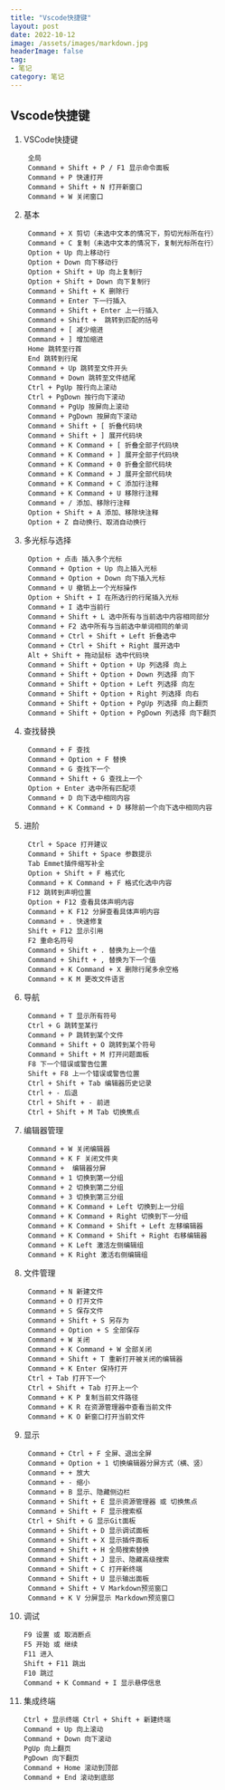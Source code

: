 ```yaml
---
title: "Vscode快捷键"
layout: post
date: 2022-10-12
image: /assets/images/markdown.jpg
headerImage: false
tag:
- 笔记
category: 笔记
---
```


##	Vscode快捷键 

1. VSCode快捷键 

		全局
		Command + Shift + P / F1 显示命令面板
		Command + P 快速打开
		Command + Shift + N 打开新窗口
		Command + W 关闭窗口

2. 基本

		Command + X 剪切（未选中文本的情况下，剪切光标所在行）
		Command + C 复制（未选中文本的情况下，复制光标所在行）
		Option + Up 向上移动行
		Option + Down 向下移动行
		Option + Shift + Up 向上复制行
		Option + Shift + Down 向下复制行
		Command + Shift + K 删除行
		Command + Enter 下一行插入
		Command + Shift + Enter 上一行插入
		Command + Shift +  跳转到匹配的括号
		Command + [ 减少缩进
		Command + ] 增加缩进
		Home 跳转至行首
		End 跳转到行尾
		Command + Up 跳转至文件开头
		Command + Down 跳转至文件结尾
		Ctrl + PgUp 按行向上滚动
		Ctrl + PgDown 按行向下滚动
		Command + PgUp 按屏向上滚动
		Command + PgDown 按屏向下滚动
		Command + Shift + [ 折叠代码块
		Command + Shift + ] 展开代码块
		Command + K Command + [ 折叠全部子代码块
		Command + K Command + ] 展开全部子代码块
		Command + K Command + 0 折叠全部代码块
		Command + K Command + J 展开全部代码块
		Command + K Command + C 添加行注释
		Command + K Command + U 移除行注释
		Command + / 添加、移除行注释
		Option + Shift + A 添加、移除块注释
		Option + Z 自动换行、取消自动换行


3. 多光标与选择

		Option + 点击 插入多个光标
		Command + Option + Up 向上插入光标
		Command + Option + Down 向下插入光标
		Command + U 撤销上一个光标操作
		Option + Shift + I 在所选行的行尾插入光标
		Command + I 选中当前行
		Command + Shift + L 选中所有与当前选中内容相同部分
		Command + F2 选中所有与当前选中单词相同的单词
		Command + Ctrl + Shift + Left 折叠选中
		Command + Ctrl + Shift + Right 展开选中
		Alt + Shift + 拖动鼠标 选中代码块
		Command + Shift + Option + Up 列选择 向上
		Command + Shift + Option + Down 列选择 向下
		Command + Shift + Option + Left 列选择 向左
		Command + Shift + Option + Right 列选择 向右
		Command + Shift + Option + PgUp 列选择 向上翻页
		Command + Shift + Option + PgDown 列选择 向下翻页

4. 查找替换

		Command + F 查找
		Command + Option + F 替换
		Command + G 查找下一个
		Command + Shift + G 查找上一个
		Option + Enter 选中所有匹配项
		Command + D 向下选中相同内容
		Command + K Command + D 移除前一个向下选中相同内容


5. 进阶

		Ctrl + Space 打开建议
		Command + Shift + Space 参数提示
		Tab Emmet插件缩写补全
		Option + Shift + F 格式化
		Command + K Command + F 格式化选中内容
		F12 跳转到声明位置
		Option + F12 查看具体声明内容
		Command + K F12 分屏查看具体声明内容
		Command + . 快速修复
		Shift + F12 显示引用
		F2 重命名符号
		Command + Shift + . 替换为上一个值
		Command + Shift + , 替换为下一个值
		Command + K Command + X 删除行尾多余空格
		Command + K M 更改文件语言

6. 导航

		Command + T 显示所有符号
		Ctrl + G 跳转至某行
		Command + P 跳转到某个文件
		Command + Shift + O 跳转到某个符号
		Command + Shift + M 打开问题面板
		F8 下一个错误或警告位置
		Shift + F8 上一个错误或警告位置
		Ctrl + Shift + Tab 编辑器历史记录
		Ctrl + - 后退
		Ctrl + Shift + - 前进
		Ctrl + Shift + M Tab 切换焦点

7. 编辑器管理

		Command + W 关闭编辑器
		Command + K F 关闭文件夹
		Command +  编辑器分屏
		Command + 1 切换到第一分组
		Command + 2 切换到第二分组
		Command + 3 切换到第三分组
		Command + K Command + Left 切换到上一分组
		Command + K Command + Right 切换到下一分组
		Command + K Command + Shift + Left 左移编辑器
		Command + K Command + Shift + Right 右移编辑器
		Command + K Left 激活左侧编辑组
		Command + K Right 激活右侧编辑组

8. 文件管理

		Command + N 新建文件
		Command + O 打开文件
		Command + S 保存文件
		Command + Shift + S 另存为
		Command + Option + S 全部保存
		Command + W 关闭
		Command + K Command + W 全部关闭
		Command + Shift + T 重新打开被关闭的编辑器
		Command + K Enter 保持打开
		Ctrl + Tab 打开下一个
		Ctrl + Shift + Tab 打开上一个
		Command + K P 复制当前文件路径
		Command + K R 在资源管理器中查看当前文件
		Command + K O 新窗口打开当前文件

9. 显示

		Command + Ctrl + F 全屏、退出全屏
		Command + Option + 1 切换编辑器分屏方式（横、竖）
		Command + + 放大
		Command + - 缩小
		Command + B 显示、隐藏侧边栏
		Command + Shift + E 显示资源管理器 或 切换焦点
		Command + Shift + F 显示搜索框
		Ctrl + Shift + G 显示Git面板
		Command + Shift + D 显示调试面板
		Command + Shift + X 显示插件面板
		Command + Shift + H 全局搜索替换
		Command + Shift + J 显示、隐藏高级搜索
		Command + Shift + C 打开新终端
		Command + Shift + U 显示输出面板
		Command + Shift + V Markdown预览窗口
		Command + K V 分屏显示 Markdown预览窗口

10. 调试

		F9 设置 或 取消断点
		F5 开始 或 继续
		F11 进入
		Shift + F11 跳出
		F10 跳过
		Command + K Command + I 显示悬停信息

11. 集成终端

		Ctrl + 显示终端 Ctrl + Shift + 新建终端
		Command + Up 向上滚动
		Command + Down 向下滚动
		PgUp 向上翻页
		PgDown 向下翻页
		Command + Home 滚动到顶部
		Command + End 滚动到底部  